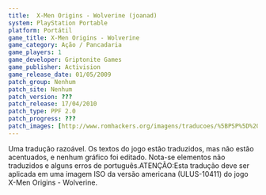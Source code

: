 ```yaml
---
title:  X-Men Origins - Wolverine (joanad)
system: PlayStation Portable
platform: Portátil
game_title: X-Men Origins - Wolverine
game_category: Ação / Pancadaria
game_players: 1
game_developer: Griptonite Games
game_publisher: Activision
game_release_date: 01/05/2009
patch_group: Nenhum
patch_site: Nenhum
patch_version: ???
patch_release: 17/04/2010
patch_type: PPF 2.0
patch_progress: ???
patch_images: [http://www.romhackers.org/imagens/traducoes/%5BPSP%5D%20X-Men%20Origins%20-%20Wolverine%20-%20joanad%20-%201.jpg,http://www.romhackers.org/imagens/traducoes/%5BPSP%5D%20X-Men%20Origins%20-%20Wolverine%20-%20joanad%20-%202.jpg,http://www.romhackers.org/imagens/traducoes/%5BPSP%5D%20X-Men%20Origins%20-%20Wolverine%20-%20joanad%20-%203.jpg]
---
```

Uma tradução razoável. Os textos do jogo estão traduzidos, mas não estão acentuados, e nenhum gráfico foi editado. Nota-se elementos não traduzidos e alguns erros de português.ATENÇÃO:Esta tradução deve ser aplicada em uma imagem ISO da versão americana (ULUS-10411) do jogo X-Men Origins - Wolverine.